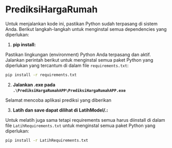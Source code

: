 # PrediksiHargaRumah

Untuk menjalankan kode ini, pastikan Python sudah terpasang di sistem Anda. Berikut langkah-langkah untuk menginstal semua dependencies yang diperlukan:

1. **pip install:**
   
Pastikan lingkungan (environment) Python Anda terpasang dan aktif. Jalankan perintah berikut untuk menginstal semua paket Python yang diperlukan yang tercantum di dalam file `requirements.txt`:

   ```bash
   pip install -r requirements.txt
   ```

2. **Jalankan .exe pada `.\PrediksiHargaRumahAPP\PrediksiHargaRumahAPP.exe`**

Selamat mencoba aplikasi prediksi yang diberikan


3. **Latih dan save dapat dilihat di LatihModel/.:**

Untuk melatih juga sama tetapi requirements semua harus diinstall di dalam file `LatihRequirements.txt` untuk menginstal semua paket Python yang diperlukan:
   ```bash
   pip install -r LatihRequirements.txt
   ```
